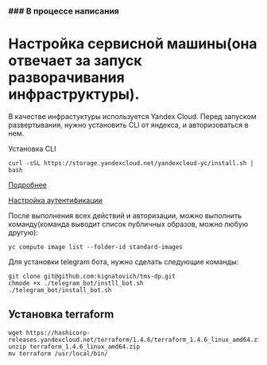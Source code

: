### ### В процессе написания

# Настройка сервисной машины(она отвечает за запуск разворачивания инфраструктуры).
В качестве инфрастуктуры используется Yandex Cloud.
Перед запуском развертывания, нужно установить CLI от яндекса, и авторизоваться в нем.

Установка CLI
```shell
curl -sSL https://storage.yandexcloud.net/yandexcloud-yc/install.sh | bash
```

[Подробнее](https://cloud.yandex.ru/docs/cli/operations/install-cli)

[Настройка аутентификации](https://cloud.yandex.ru/docs/cli/operations/authentication/user)

После выполнения всех действий и авторизации, можно выполнить команду(команда выводит список публичных образов, можно любую другую):
```shell
yc compute image list --folder-id standard-images
```

Для установки telegram бота, нужно сделать следующие команды:
```shell
git clone git@github.com:kignatovich/tms-dp.git
chmode +x ./telegram_bot/instll_bot.sh
./telegram_bot/install_bot.sh
```
## Установка terraform
```shell
wget https://hashicorp-releases.yandexcloud.net/terraform/1.4.6/terraform_1.4.6_linux_amd64.zip
unzip terraform_1.4.6_linux_amd64.zip
mv terraform /usr/local/bin/
```
 
